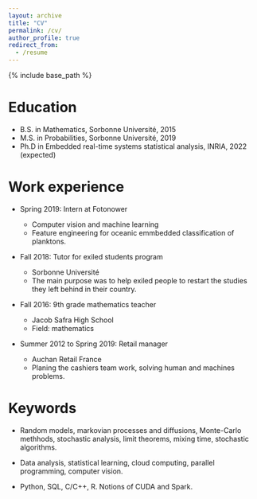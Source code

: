 ```yaml
---
layout: archive
title: "CV"
permalink: /cv/
author_profile: true
redirect_from:
  - /resume
---
```


{% include base_path %}

Education
======
* B.S. in Mathematics, Sorbonne Université, 2015
* M.S. in Probabilities, Sorbonne Université, 2019
* Ph.D in Embedded real-time systems statistical analysis, INRIA, 2022 (expected)

Work experience
======

* Spring 2019: Intern at Fotonower
  * Computer vision and machine learning
  * Feature engineering for oceanic emmbedded classification of planktons.

* Fall 2018: Tutor for exiled students program
  * Sorbonne Université
  * The main purpose was to help exiled people to restart the studies they left behind in their country.
  
* Fall 2016: 9th grade mathematics teacher 
  * Jacob Safra High School
  * Field: mathematics

* Summer 2012 to Spring 2019: Retail manager
  * Auchan Retail France
  * Planing the cashiers team work, solving human and machines problems.

Keywords
======
* Random models, markovian processes and diffusions, Monte-Carlo methhods, stochastic analysis, limit theorems, mixing time, stochastic algorithms.

* Data analysis, statistical learning, cloud computing, parallel programming, computer vision.

* Python, SQL, C/C++, R. Notions of CUDA and Spark.
